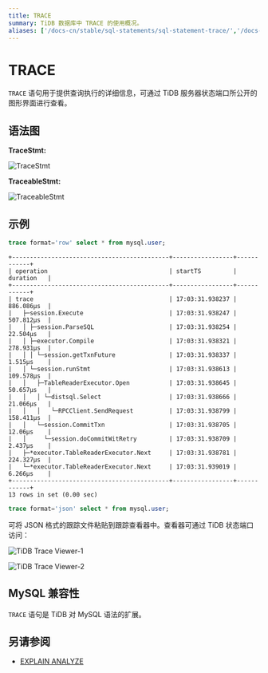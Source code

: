 ```yaml
---
title: TRACE
summary: TiDB 数据库中 TRACE 的使用概况。
aliases: ['/docs-cn/stable/sql-statements/sql-statement-trace/','/docs-cn/v4.0/sql-statements/sql-statement-trace/','/docs-cn/stable/reference/sql/statements/trace/']
---
```


# TRACE

`TRACE` 语句用于提供查询执行的详细信息，可通过 TiDB 服务器状态端口所公开的图形界面进行查看。

## 语法图

**TraceStmt:**

![TraceStmt](https://download.pingcap.com/images/docs-cn/sqlgram/TraceStmt.png)

**TraceableStmt:**

![TraceableStmt](https://download.pingcap.com/images/docs-cn/sqlgram/TraceableStmt.png)

## 示例


```sql
trace format='row' select * from mysql.user;
```

```
+--------------------------------------------+-----------------+------------+
| operation                                  | startTS         | duration   |
+--------------------------------------------+-----------------+------------+
| trace                                      | 17:03:31.938237 | 886.086µs  |
|   ├─session.Execute                        | 17:03:31.938247 | 507.812µs  |
|   │ ├─session.ParseSQL                     | 17:03:31.938254 | 22.504µs   |
|   │ ├─executor.Compile                     | 17:03:31.938321 | 278.931µs  |
|   │ │ └─session.getTxnFuture               | 17:03:31.938337 | 1.515µs    |
|   │ └─session.runStmt                      | 17:03:31.938613 | 109.578µs  |
|   │   ├─TableReaderExecutor.Open           | 17:03:31.938645 | 50.657µs   |
|   │   │ └─distsql.Select                   | 17:03:31.938666 | 21.066µs   |
|   │   │   └─RPCClient.SendRequest          | 17:03:31.938799 | 158.411µs  |
|   │   └─session.CommitTxn                  | 17:03:31.938705 | 12.06µs    |
|   │     └─session.doCommitWitRetry         | 17:03:31.938709 | 2.437µs    |
|   ├─*executor.TableReaderExecutor.Next     | 17:03:31.938781 | 224.327µs  |
|   └─*executor.TableReaderExecutor.Next     | 17:03:31.939019 | 6.266µs    |
+--------------------------------------------+-----------------+------------+
13 rows in set (0.00 sec)
```


```sql
trace format='json' select * from mysql.user;
```

可将 JSON 格式的跟踪文件粘贴到跟踪查看器中。查看器可通过 TiDB 状态端口访问：

![TiDB Trace Viewer-1](https://download.pingcap.com/images/docs-cn/trace-paste.png)

![TiDB Trace Viewer-2](https://download.pingcap.com/images/docs-cn/trace-view.png)

## MySQL 兼容性

`TRACE` 语句是 TiDB 对 MySQL 语法的扩展。

## 另请参阅

* [EXPLAIN ANALYZE](/sql-statements/sql-statement-explain-analyze.md)
